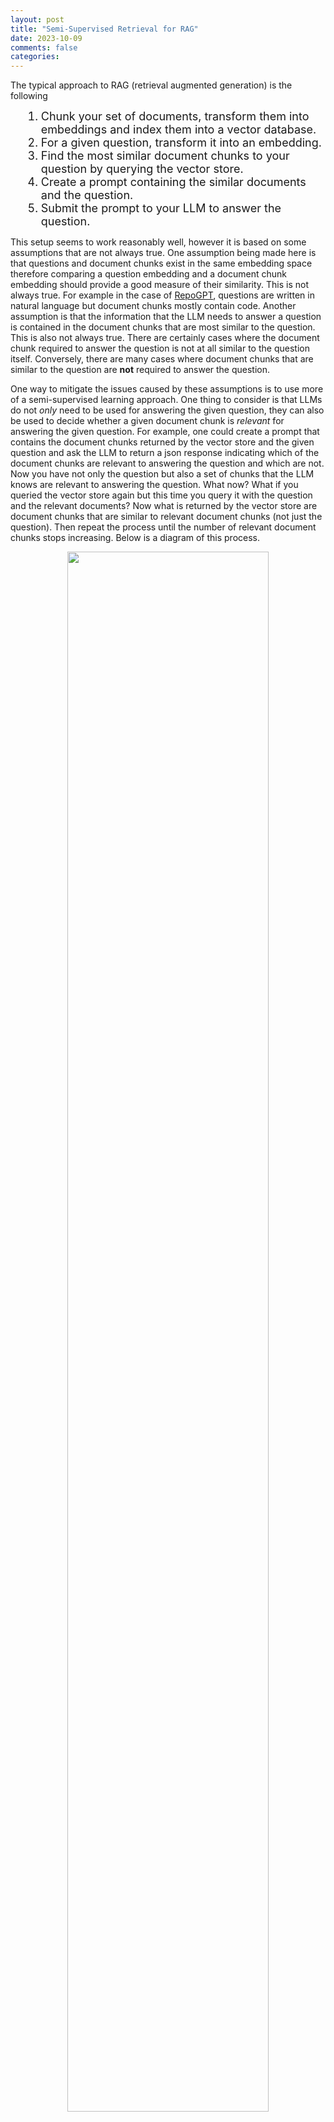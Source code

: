 ```yaml
---
layout: post
title: "Semi-Supervised Retrieval for RAG"
date: 2023-10-09
comments: false
categories: 
---
```

The typical approach to RAG (retrieval augmented generation) is the following

<ol style="margin-left: 25px">
  <li style="font-size:18px">Chunk your set of documents, transform them into embeddings and index them into a vector database.</li>
  <li style="font-size:18px">For a given question, transform it into an embedding.</li>
  <li style="font-size:18px">Find the most similar document chunks to your question by querying the vector store.</li>
  <li style="font-size:18px">Create a prompt containing the similar documents and the question.</li>
  <li style="font-size:18px">Submit the prompt to your LLM to answer the question.</li>
</ol>

This setup seems to work reasonably well, however it is based on some assumptions that are not always true.
One assumption being made here is that questions and document chunks exist in the same embedding space therefore
comparing a question embedding and a document chunk embedding should provide a good measure of their  similarity.
This is not always true.  For example in the case of [RepoGPT](https://github.com/alexminnaar/RepoGPT), questions are written in natural language but document
chunks mostly contain code.  Another assumption is that the information that the LLM needs to answer a question is 
contained in the document chunks that are most similar to the question.  This is also not always true.
There are certainly cases where the document chunk required to answer the question is not at all similar to
the question itself.  Conversely, there are many cases where document chunks that are similar to the question
are __not__ required to answer the question.

One way to mitigate the issues caused by these assumptions is to use more of a semi-supervised learning approach.  One
thing to consider is that LLMs do not _only_ need to be used for answering the given question, they can also be used
to decide whether a given document chunk is _relevant_ for answering the given question.  For example, one could create
a prompt that contains the document chunks returned by the vector store and the given question and ask the LLM to return
a json response indicating which of the document chunks are relevant to answering the question and which are not.  Now
you have not only the question but also a set of chunks that the LLM knows are relevant to answering the question.  What now?
What if you queried the vector store again but this time you query it with the question and the relevant documents?  Now
what is returned by the vector store are document chunks that are similar to relevant document chunks (not just the question).
Then repeat the process until the number of relevant document chunks stops increasing.  Below is a diagram of this process.

<div style="text-align:center">
<img src="{{site.baseurl}}/assets/semi-supervised-rag.png" width="80%" height="80%">
</div>

This approach mitigates the embedding space problem because now the queries to the vector store actually contain document
chunks from the vector store.  Therefore, the queries vectors will now be in the same vector space as the document chunk vectors.
Also, it mitigates the query similarity problem because now we are not only incorporating document chunks that are similar
to the query but also similar to document chunks that we know are relevant to answering the given question.



## Example

Let's use a case from [RepoGPT](https://github.com/alexminnaar/RepoGPT) as an example.  Take the question `show the full seed method in the ElkanKMeansPlusPlusClusterer class containing all the lines in the method`
applied to the Java-based [Apache Commons Math library](https://github.com/apache/commons-math) repo.  The reponse from
RepoGPT was

```
The seed method does not seem to be fully available in the provided snippets. We can only see the beginning parts of the seed method, particularly starting definition and first few lines in the method body from the snippet 0. To get the rest lines in the method we need more information. 

Nevertheless, from the available snippets, this is how the seed method in the `ElkanKMeansPlusPlusClusterer` class looks like:

'''java
private double[][] seed(final List<T> points) {
    final int k = getNumberOfClusters();
    final UniformRandomProvider random = getRandomGenerator();

    final double[][] result = new double[k][];
    final int n = points.size();
    final int pointIndex = random.nextInt(n);

    final double[] minDistances = new double[n];

    int idx = 0;
    result[idx] = points.get(pointIndex).getPoint();

    double sumSqDist = 0;
    //...
    // The method continues but the rest of the lines are not in the provided snippets.
'''
```

As you can see the method is getting cut off and the reason for this is that the full method was not provided in the 
similar documents returned by the vector store.  Specifically, the relevant chunk returned was cut off as shown below.

 ```java
/**
     * kmeans++ seeding which provides guarantee of resulting with log(k) approximation
     * for final clustering results
     * <p>
     * Arthur, David, and Sergei Vassilvitskii. "k-means++: The advantages of careful seeding."
     * Proceedings of the eighteenth annual ACM-SIAM symposium on Discrete algorithms.
     * Society for Industrial and Applied Mathematics, 2007.
     *
     * @param points input data points
     * @return an array of initial clusters centers
     *
     */
    private double[][] seed(final List<T> points) {
        final int k = getNumberOfClusters();
        final UniformRandomProvider random = getRandomGenerator();

        final double[][] result = new double[k][];
        final int n = points.size();
        final int pointIndex = random.nextInt(n);

        final double[] minDistances = new double[n];

        int idx = 0;
        result[idx] = points.get(pointIndex).getPoint();

        double sumSqDist = 0;
``` 

and the subsequent chunk continuing the method was not returned by the vector store because it
was not similar enough to the given question (but obviously still relevant).

Now let's try the semi-supervised retrieval approach outlined earlier.  The first step is to ask the LLM which of the
similiar code chunks is relevant to answering the given question.  You could use a prompt like

```text
You will be given a json string where the keys are indexes and the values are snippets of code from a repo with some 
contextual information above them. You will also be given a question to answer based on these snippets. The snippets of 
code were generated by finding the snippets from the repo with the highest semantic similarity to the question string.  
Therefore even though these snippets are semantically similar to the question string, they may or may not be useful for 
answering the question.  Your job is to decide which snippets are useful for answering the question and which are not 
useful. Return a json string where the keys are the snippet indexes and values are true or false based on whether that 
snippet is useful for answering the given question string. The json string containing the code snippets is 
{similar_chunks} and the question string is: {question_str}.
```

The LLM's reponse is

```json
{"0": true, "1": false, "2": false, "3": false, "4": false, "5": false, "6": false, "7": false, "8": false, "9": false, "10": false, "11": false, "12": false, "13": false, "14": false, "15": false, "16": false, "17": false, "18": false, "19": false}
```

which indicates that the first chunk retrieved (the one shown) was deemed relevant by the LLM and the rest were not.  

The next step is to take that first chunk that was deemed relevant and combine it with the question and use that to query
the vector store.  Then repeat the previous step that evaluates the relevance of the returned documents.  The result is

```json
{"0": true, "1": true, "2": false, "3": false, "4": false, "5": false, "6": false, "7": false, "8": false, "9": false, "10": false, "11": false, "12": false, "13": false, "14": false, "15": false, "16": false, "17": false, "18": false, "19": false}
```

As you can see now we have 2 relevant document chunks.  As you may have guessed, the new relevant document chunk corresponds
to the chunk of the method we were missing i.e.

```java
    for (int i = 0; i < n; i++) {
            final double d = distance(result[idx], points.get(i).getPoint());
            minDistances[i] = d * d;
            sumSqDist += minDistances[i];
        }

        while (++idx < k) {
            final double p = sumSqDist * random.nextDouble();
            int next = 0;
            for (double cdf = 0; cdf < p; next++) {
                cdf += minDistances[next];
            }

            result[idx] = points.get(next - 1).getPoint();
            for (int i = 0; i < n; i++) {
                final double d = distance(result[idx], points.get(i).getPoint());
                sumSqDist -= minDistances[i];
                minDistances[i] = Math.min(minDistances[i], d * d);
                sumSqDist += minDistances[i];
            }
        }

        return result;
    }
```

This makes sense since our new query contained a chunk that was very semantically similar to it.

The final step is to pass the two relevant chunks and the given question to the LLM and actually ask it to answer the 
question this time.  The result is

```
The full `seed` method in the `ElkanKMeansPlusPlusClusterer` class including all the lines in the method looks like this:

'''java
/**
     * kmeans++ seeding which provides guarantee of resulting with log(k) approximation
     * for final clustering results
     * <p>
     * Arthur, David, and Sergei Vassilvitskii. "k-means++: The advantages of careful seeding."
     * Proceedings of the eighteenth annual ACM-SIAM symposium on Discrete algorithms.
     * Society for Industrial and Applied Mathematics, 2007.
     *
     * @param points input data points
     * @return an array of initial clusters centers
     *
     */
    private double[][] seed(final List<T> points) {
        final int k = getNumberOfClusters();
        final UniformRandomProvider random = getRandomGenerator();

        final double[][] result = new double[k][];
        final int n = points.size();
        final int pointIndex = random.nextInt(n);

        final double[] minDistances = new double[n];

        int idx = 0;
        result[idx] = points.get(pointIndex).getPoint();

        double sumSqDist = 0;

        for (int i = 0; i < n; i++) {
            final double d = distance(result[idx], points.get(i).getPoint());
            minDistances[i] = d * d;
            sumSqDist += minDistances[i];
        }

        while (++idx < k) {
            final double p = sumSqDist * random.nextDouble();
            int next = 0;
            for (double cdf = 0; cdf < p; next++) {
                cdf += minDistances[next];
            }

            result[idx] = points.get(next - 1).getPoint();
            for (int i = 0; i < n; i++) {
                final double d = distance(result[idx], points.get(i).getPoint());
                sumSqDist -= minDistances[i];
                minDistances[i] = Math.min(minDistances[i], d * d);
                sumSqDist += minDistances[i];
            }
        }

        return result;
    }
'''
```

which is now the correct answer.  

## Conclusion

In this post a semi-supervised retrieval approach has been presented that seems to mitigate some of
the negative effects of embedding-based vector search in RAG.  Of course there are some disadvantages to this approach
as well - this approach would require an increased number of LLM API calls which would increase latency and cost
however this may be a reasonable tradeoff for some applications.